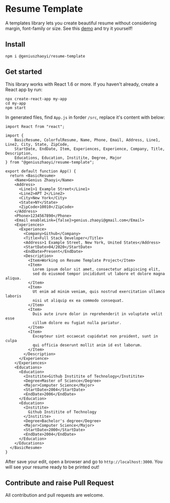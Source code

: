 # Resume Template

A templates library lets you create beautiful resume without considering margin, font-family or size.
See this [demo](https://codesandbox.io/s/resume-template-demo-ok14f) and try it yourself!

## Install

`npm i @geniuszhaoyi/resume-template`

## Get started

This library works with React 1.6 or more. If you haven't already, create a React app by run: 

```
npx create-react-app my-app
cd my-app
npm start
```

In generated files, find `App.js` in forder `/src`, replace it's content with below:

```
import React from "react";

import { 
    BasicResume, ColorfulResume, Name, Phone, Email, Address, Line1, Line2, City, State, ZipCode,
    StartDate, EndDate, Item, Experiences, Experience, Company, Title, Description, 
    Educations, Education, Institite, Degree, Major 
} from "@geniuszhaoyi/resume-template";

export default function App() {
  return <BasicResume>
    <Name>Genius Zhaoyi</Name>
    <Address>
      <Line1>1 Example Street</Line1>
      <Line2>APT 2</Line2>
      <City>New York</City>
      <State>NY</State>
      <ZipCode>10010</ZipCode>
    </Address>
    <Phone>1234567890</Phone>
    <Email enableLink={false}>genius.zhaoyi@gmail.com</Email>
    <Experiences>
      <Experience>
        <Company>Github</Company>
        <Title>Full Stack Developer</Title>
        <Address>1 Example Street, New York, United States</Address>
        <StartDate>04/2020</StartDate>
        <EndDate>Present</EndDate>
        <Description>
          <Item>Working on Resume Template Project</Item>
          <Item>
            Lorem ipsum dolor sit amet, consectetur adipiscing elit,
            sed do eiusmod tempor incididunt ut labore et dolore magna aliqua. 
          </Item>
          <Item>
            Ut enim ad minim veniam, quis nostrud exercitation ullamco laboris
            nisi ut aliquip ex ea commodo consequat.
          </Item>
          <Item>
            Duis aute irure dolor in reprehenderit in voluptate velit esse
            cillum dolore eu fugiat nulla pariatur.
          </Item>
          <Item>
            Excepteur sint occaecat cupidatat non proident, sunt in culpa
            qui officia deserunt mollit anim id est laborum.
          </Item>
        </Description>
      </Experience>
    </Experiences>
    <Educations>
      <Education>
        <Institite>Github Institite of Technology</Institite>
        <Degree>Master of Science</Degree>
        <Major>Computer Science</Major>
        <StartDate>2004</StartDate>
        <EndDate>2006</EndDate>
      </Education>
      <Education>
        <Institite>
          Github Institite of Technology
        </Institite>
        <Degree>Bachelor's degree</Degree>
        <Major>Computer Science</Major>
        <StartDate>2000</StartDate>
        <EndDate>2004</EndDate>
      </Education>
    </Educations>
  </BasicResume>
}
```

After save your edit, open a browser and go to `http://localhost:3000`. You will see your resume ready to be printed out!

## Contribute and raise Pull Request

All contribution and pull requests are welcome. 
